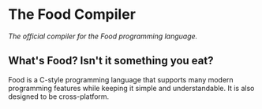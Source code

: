 # The Food Compiler
*The official compiler for the Food programming language.*
## What's Food? Isn't it something you eat?
Food is a C-style programming language that supports many modern
programming features while keeping it simple and understandable.
It is also designed to be cross-platform.